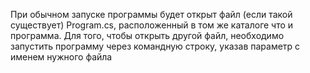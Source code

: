 При обычном запуске программы будет открыт файл (если такой существует) Program.cs,
расположенный в том же каталоге что и программа.
Для того, чтобы открыть другой файл, необходимо запустить программу через
командную строку, указав параметр с именем нужного файла
